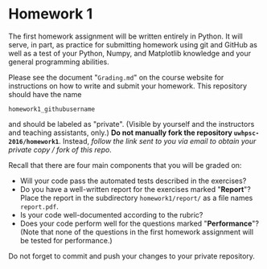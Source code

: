 # Homework 1

The first homework assignment will be written entirely in Python. It will serve,
in part, as practice for submitting homework using git and GitHub as well as a
test of your Python, Numpy, and Matplotlib knowledge and your general
programming abilities.

Please see the document "`Grading.md`" on the course website for instructions on
how to write and submit your homework. This repository should have the name

`homework1_githubusername`

and should be labeled as "private". (Visible by yourself and the instructors and
teaching assistants, only.) **Do not manually fork the repository
`uwhpsc-2016/homework1`**. Instead, *follow the link sent to you via email to
obtain your private copy / fork of this repo*.

Recall that there are four main components that you will be graded on:

* Will your code pass the automated tests described in the exercises?
* Do you have a well-written report for the exercises marked "**Report**"? Place
  the report in the subdirectory `homework1/report/` as a file names
  `report.pdf`.
* Is your code well-documented according to the rubric?
* Does your code perform well for the questions marked "**Performance**"? (Note
  that none of the questions in the first homework assignment will be tested for
  performance.)

Do not forget to commit and push your changes to your private repository.

